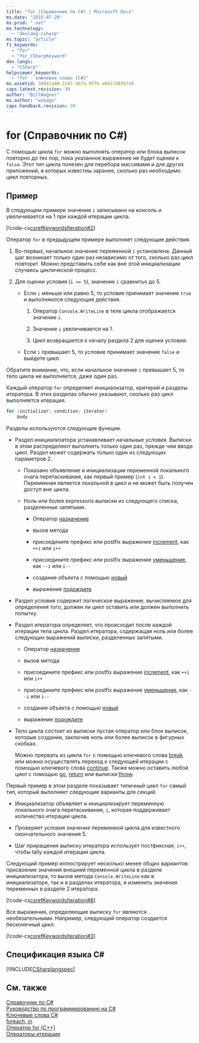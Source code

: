 ```yaml
---
title: "for (Справочник по C#) | Microsoft Docs"
ms.date: "2015-07-20"
ms.prod: ".net"
ms.technology: 
  - "devlang-csharp"
ms.topic: "article"
f1_keywords: 
  - "for"
  - "for_CSharpKeyword"
dev_langs: 
  - "CSharp"
helpviewer_keywords: 
  - "for - ключевое слово [C#]"
ms.assetid: 34041a40-2c87-467a-9ffb-a0417d8f67a8
caps.latest.revision: 39
author: "BillWagner"
ms.author: "wiwagn"
caps.handback.revision: 39
---
```

# for (Справочник по C#)
С помощью цикла `for` можно выполнять оператор или блока выписок повторно до тех пор, пока указанное выражение не будет оценки к `false`.  Этот тип цикла полезен для перебора массивами и для других приложений, в которых известны заранее, сколько раз необходимо цикл повторных.  
  
## Пример  
 В следующем примере значение `i` записывано на консоль и увеличивается на 1 при каждой итерации цикла.  
  
 [!code-cs[csrefKeywordsIteration#2](../../../csharp/language-reference/keywords/codesnippet/csharp/for_1.cs)]  
  
 Оператор `for` в предыдущем примере выполняет следующие действия.  
  
1.  Во\-первых, начальное значение переменной `i` установлена.  Данный шаг возникает только один раз независимо от того, сколько раз цикл повторит.  Можно представить себе как вне этой инициализации случаясь циклической процесс.  
  
2.  Для оценки условия \(`i <= 5`\), значение `i` сравнитьо до 5.  
  
    -   Если `i` меньше или равно 5, то условие принимает значение `true` и выполняются следующие действия.  
  
        1.  Оператор `Console.WriteLine` в теле цикла отображается значение `i`.  
  
        2.  Значение `i` увеличивается на 1.  
  
        3.  Цикл возвращается к началу раздела 2 для оценки условия.  
  
    -   Если `i` превышает 5, то условие принимает значение `false` и выйдете цикл.  
  
 Обратите внимание, что, если начальное значение `i` превышает 5, то тело цикла не выполняется, даже один раз.  
  
 Каждый оператор `for` определяет инициализатор, критерий и разделы итератора.  В этих разделах обычно указывают, сколько раз цикл выполняется итерация.  
  
```c#  
for (initializer; condition; iterator)  
    body  
```  
  
 Разделы используются следующие функции.  
  
-   Раздел инициализатора устанавливает начальные условия.  Выписки в этом распределяют выполнить только один раз, прежде чем вводе цикл.  Раздел может содержать только один из следующих параметров 2.  
  
    -   Показано объявление и инициализации переменной локального очага перетаскивания, как первый пример \(`int i = 1`\).  Переменная является локальной в цикл и не может быть получен доступ вне цикла.  
  
    -   Ноль или более expressons выписки из следующего списка, разделенные запятыми.  
  
        -   Оператор [назначение](../../../csharp/language-reference/operators/assignment-operator.md)  
  
        -   вызов метода  
  
        -   присоедините префикс или postfix выражение [increment](../../../csharp/language-reference/operators/increment-operator.md), как `++i` или `i++`  
  
        -   присоедините префикс или postfix выражение [уменьшение](../../../csharp/language-reference/operators/decrement-operator.md), как `--i` или `i--`  
  
        -   создание объекта с помощью [новый](../../../csharp/language-reference/keywords/new-operator.md)  
  
        -   выражение [подождите](../../../csharp/language-reference/keywords/await.md)  
  
-   Раздел условия содержит логическое выражение, вычисляемое для определения того, должен ли цикл оставить или должен выполнить попытку.  
  
-   Раздел итератора определяет, что происходит после каждой итерации тела цикла.  Раздел итератора, содержащая ноль или более следующих выражений выписки, разделенных запятыми.  
  
    -   Оператор [назначение](../../../csharp/language-reference/operators/assignment-operator.md)  
  
    -   вызов метода  
  
    -   присоедините префикс или postfix выражение [increment](../../../csharp/language-reference/operators/increment-operator.md), как `++i` или `i++`  
  
    -   присоедините префикс или postfix выражение [уменьшение](../../../csharp/language-reference/operators/decrement-operator.md), как `--i` или `i--`  
  
    -   создание объекта с помощью [новый](../../../csharp/language-reference/keywords/new-operator.md)  
  
    -   выражение [подождите](../../../csharp/language-reference/keywords/await.md)  
  
-   Тело цикла состоит из выписки пустая оператор или блок выписок, которые создании, заключив ноль или более выписок в фигурных скобках.  
  
     Можно прервать из цикла `for` с помощью ключевого слова [break](../../../csharp/language-reference/keywords/break.md) или можно осуществлять переход к следующей итерации с помощью ключевого слова [continue](../../../csharp/language-reference/keywords/continue.md).  Также можно оставить любой цикл с помощью [go](../../../csharp/language-reference/keywords/goto.md), [return](../../../csharp/language-reference/keywords/return.md) или выписки [throw](../../../csharp/language-reference/keywords/throw.md).  
  
 Первый пример в этом разделе показывает типичный цикл `for` самый тип, который выполняет следующие варианты для секций.  
  
-   Инициализатор объявляет и инициализирует переменную локального очага перетаскивания, `i`, которая поддерживает количество итерации цикла.  
  
-   Проверяет условия значение переменной цикла для известного окончательного значения 5.  
  
-   Шаг приращения выписку итератора использует постфиксная, `i++`, чтобы tally каждой итерации цикла.  
  
 Следующий пример иллюстрирует несколько менее общих вариантов: присвоение значения внешней переменной цикла в разделе инициализатора, то вызов метода `Console.WriteLine` как в инициализаторе, так и в разделах итератора, и изменить значения переменных в разделе 2 итератора.  
  
 [!code-cs[csrefKeywordsIteration#8](../../../csharp/language-reference/keywords/codesnippet/csharp/for_2.cs)]  
  
 Все выражения, определяющие выписку `for` являются необязательными.  Например, следующий оператор создается бесконечный цикл.  
  
 [!code-cs[csrefKeywordsIteration#3](../../../csharp/language-reference/keywords/codesnippet/csharp/for_3.cs)]  
  
## Спецификация языка C\#  
 [!INCLUDE[CSharplangspec](../../../csharp/language-reference/keywords/includes/csharplangspec-md.md)]  
  
## См. также  
 [Справочник по C\#](../../../csharp/language-reference/index.md)   
 [Руководство по программированию на C\#](../../../csharp/programming-guide/index.md)   
 [Ключевые слова C\#](../../../csharp/language-reference/keywords/index.md)   
 [foreach, in](../../../csharp/language-reference/keywords/foreach-in.md)   
 [Оператор for \(C\+\+\)](/visual-cpp/cpp/for-statement-cpp)   
 [Операторы итерации](../../../csharp/language-reference/keywords/iteration-statements.md)